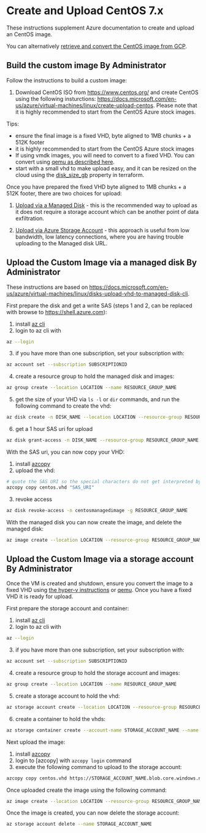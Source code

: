 # Create and Upload CentOS 7.x

These instructions supplement Azure documentation to create and upload an CentOS image.

You can alternatively [retrieve and convert the CentOS image from GCP](../../../../docs/customImageTransfer_GCE2Azure.md).

## Build the custom image By Administrator

Follow the instructions to build a custom image:
1. Download CentOS ISO from https://www.centos.org/ and create CentOS using the following insturctions: https://docs.microsoft.com/en-us/azure/virtual-machines/linux/create-upload-centos.  Please note that it is highly recommended to start from the CentOS Azure stock images.

Tips:
* ensure the final image is a fixed VHD, byte aligned to 1MB chunks + a 512K footer
* it is highly recommended to start from the CentOS Azure stock images
* If using vmdk images, you will need to convert to a fixed VHD.  You can convert using [qemu as described here](https://docs.microsoft.com/en-us/azure/virtual-machines/linux/create-upload-generic#resizing-vhds).
* start with a small vhd to make upload easy, and it can be resized on the cloud using the [disk_size_gb](https://www.terraform.io/docs/providers/azurerm/r/linux_virtual_machine.html#disk_size_gb) property in terraform.

Once you have prepared the fixed VHD byte aligned to 1MB chunks + a 512K footer, there are two choices for upload:
1. [Upload via a Managed Disk](#upload-the-custom-image-via-a-managed-disk-by-administrator) - this is the recommended way to upload as it does not require a storage account which can be another point of data exfiltration.

1. [Upload via Azure Storage Account](#upload-the-custom-image-via-a-storage-account-by-administrator) - this approach is useful from low bandwidth, low latency connections, where you are having trouble uploading to the Managed disk URL.

## Upload the Custom Image via a managed disk By Administrator

These instructions are based on https://docs.microsoft.com/en-us/azure/virtual-machines/linux/disks-upload-vhd-to-managed-disk-cli.

First prepare the disk and get a write SAS (steps 1 and 2, can be replaced with browse to https://shell.azure.com):

1. install [az cli](https://docs.microsoft.com/en-us/cli/azure/install-azure-cli?view=azure-cli-latest)
2. login to az cli with
```bash
az --login
```
3. if you have more than one subscription, set your subscription with:
```bash
az account set --subscription SUBSCRIPTIONID
```
4. create a resource group to hold the managed disk and images:
```bash
az group create --location LOCATION --name RESOURCE_GROUP_NAME
```
5. get the size of your VHD via `ls -l` or `dir` commands, and run the following command to create the vhd:
```bash
az disk create -n DISK_NAME --location LOCATION --resource-group RESOURCE_GROUP_NAME --for-upload --upload-size-bytes SIZE_IN_BYTES --sku standard_lrs
```
6. get a 1 hour SAS uri for upload
```bash
az disk grant-access -n DISK_NAME --resource-group RESOURCE_GROUP_NAME --access-level Write --duration-in-seconds 3600
```

With the SAS uri, you can now copy your VHD:
1. install [azcopy](https://docs.microsoft.com/en-us/azure/storage/common/storage-use-azcopy-v10)
2. upload the vhd:
```bash
# quote the SAS URI so the special characters do not get interpreted by the shell
azcopy copy centos.vhd "SAS_URI"
```
3. revoke access
```bash
az disk revoke-access -n centosmanagedimage -g RESOURCE_GROUP_NAME
```

With the managed disk you can now create the image, and delete the managed disk:

```bash
az image create --location LOCATION --resource-group RESOURCE_GROUP_NAME --name IMAGE_NAME --os-type Linux --source MANAGED_DISK_ID
```

## Upload the Custom Image via a storage account By Administrator

Once the VM is created and shutdown, ensure you convert the image to a fixed VHD using [the hyper-v instructions](https://docs.microsoft.com/en-us/azure/virtual-machines/windows/prepare-for-upload-vhd-image) or [qemu](https://docs.microsoft.com/en-us/azure/virtual-machines/linux/create-upload-generic#resizing-vhds). Once you have a fixed VHD it is ready for upload.

First prepare the storage account and container:

1. install [az cli](https://docs.microsoft.com/en-us/cli/azure/install-azure-cli?view=azure-cli-latest)
2. login to az cli with
```bash
az --login
```
3. if you have more than one subscription, set your subscription with:
```bash
az account set --subscription SUBSCRIPTIONID
```
4. create a resource group to hold the storage account and images:
```bash
az group create --location LOCATION --name RESOURCE_GROUP_NAME
```
5. create a storage account to hold the vhd:
```bash
az storage account create --location LOCATION --resource-group RESOURCE_GROUP_NAME --name STORAGE_ACCOUNT_NAME --sku Standard_LRS
```
6. create a container to hold the vhds:
```bash
az storage container create --account-name STORAGE_ACCOUNT_NAME --name vhd
```

Next upload the image:
1. install [azcopy](https://docs.microsoft.com/en-us/azure/storage/common/storage-use-azcopy-v10)
2. login to [azcopy] with `azcopy login` command
3. execute the following command to upload to the storage account:
```bash
azcopy copy centos.vhd https://STORAGE_ACCOUNT_NAME.blob.core.windows.net/vhd/centos.vhd
```

Once uploaded create the image using the following command:
```bash
az image create --location LOCATION --resource-group RESOURCE_GROUP_NAME --name IMAGE_NAME --os-type Linux --source https://STORAGE_ACCOUNT_NAME.blob.core.windows.net/vhd/centos.vhd
```

Once the image is created, you can now delete the storage account:
```bash
az storage account delete --name STORAGE_ACCOUNT_NAME
```
